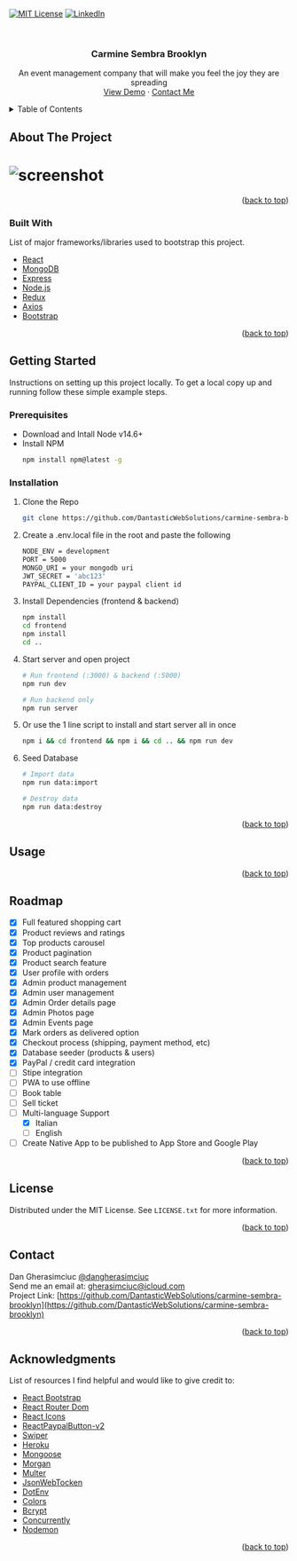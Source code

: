<div id="top"></div>

[![MIT License][license-shield]][license-url]
[![LinkedIn][linkedin-shield]][linkedin-url]

<!-- PROJECT LOGO -->
<br />
<div align="center">
  <a href="https://github.com/DantasticWebSolutions/carmine-sembra-brooklyn">
    <!-- <img src="src/assets/logo.png" alt="Logo" width="80" height="80"> -->
  </a>

  <h3 align="center">Carmine Sembra Brooklyn</h3>

  <p align="center">
    An event management company that will make you feel the joy they are spreading
    <br />
    <a href="https://carmine-sembra-brooklyn.herokuapp.com" target="_blank">View Demo</a>
    ·
    <a href="mailto:gherasimciuc@icloud.com">Contact Me</a>
  </p>
</div>

<!-- TABLE OF CONTENTS -->
<details>
  <summary>Table of Contents</summary>
  <ol>
    <li>
      <a href="#about-the-project">About The Project</a>
      <ul>
        <li><a href="#built-with">Built With</a></li>
      </ul>
    </li>
    <li>
      <a href="#getting-started">Getting Started</a>
      <ul>
        <li><a href="#prerequisites">Prerequisites</a></li>
        <li><a href="#installation">Installation</a></li>
      </ul>
    </li>
    <li><a href="#usage">Usage</a></li>
    <li><a href="#roadmap">Roadmap</a></li>
    <li><a href="#license">License</a></li>
    <li><a href="#contact">Contact</a></li>
    <li><a href="#acknowledgments">Acknowledgments</a></li>
  </ol>
</details>

<!-- ABOUT THE PROJECT -->

## About The Project

# ![screenshot](src/assets/landingPage.png)

<!--  -->

<p align="right">(<a href="#top">back to top</a>)</p>

<!-- BUILT WITH -->

### Built With

List of major frameworks/libraries used to bootstrap this project.

- [React](https://www.npmjs.com/package/react)
- [MongoDB]()
- [Express]()
- [Node.js]()
- [Redux]()
- [Axios]()
- [Bootstrap](https://www.npmjs.com/package/bootstrap)

<p align="right">(<a href="#top">back to top</a>)</p>

<!-- GETTING STARTED -->

## Getting Started

Instructions on setting up this project locally.
To get a local copy up and running follow these simple example steps.

### Prerequisites

- Download and Intall Node v14.6+
- Install NPM
  ```sh
  npm install npm@latest -g
  ```

### Installation

1. Clone the Repo
   ```sh
   git clone https://github.com/DantasticWebSolutions/carmine-sembra-brooklyn.git
   ```
2. Create a .env.local file in the root and paste the following
   ```sh
   NODE_ENV = development
   PORT = 5000
   MONGO_URI = your mongodb uri
   JWT_SECRET = 'abc123'
   PAYPAL_CLIENT_ID = your paypal client id
   ```
3. Install Dependencies (frontend & backend)
   ```sh
   npm install
   cd frontend
   npm install
   cd ..
   ```
4. Start server and open project

   ```sh
   # Run frontend (:3000) & backend (:5000)
   npm run dev

   # Run backend only
   npm run server
   ```

5. Or use the 1 line script to install and start server all in once

   ```sh
   npm i && cd frontend && npm i && cd .. && npm run dev
   ```

6. Seed Database

   ```sh
   # Import data
   npm run data:import

   # Destroy data
   npm run data:destroy
   ```

   <p align="right">(<a href="#top">back to top</a>)</p>

<!-- USAGE EXAMPLES -->

## Usage

<p align="right">(<a href="#top">back to top</a>)</p>

<!-- ROADMAP -->

## Roadmap

- [x] Full featured shopping cart
- [x] Product reviews and ratings
- [x] Top products carousel
- [x] Product pagination
- [x] Product search feature
- [x] User profile with orders
- [x] Admin product management
- [x] Admin user management
- [x] Admin Order details page
- [x] Admin Photos page
- [x] Admin Events page
- [x] Mark orders as delivered option
- [x] Checkout process (shipping, payment method, etc)
- [x] Database seeder (products & users)
- [x] PayPal / credit card integration
- [ ] Stipe integration
- [ ] PWA to use offline
- [ ] Book table
- [ ] Sell ticket
- [ ] Multi-language Support
  - [x] Italian
  - [ ] English
- [ ] Create Native App to be published to App Store and Google Play

<p align="right">(<a href="#top">back to top</a>)</p>

<!-- LICENSE -->

## License

Distributed under the MIT License. See `LICENSE.txt` for more information.

<p align="right">(<a href="#top">back to top</a>)</p>

<!-- CONTACT -->

## Contact

Dan Gherasimciuc
[@dangherasimciuc](https://www.linkedin.com/in/dangherasimciuc/) \
Send me an email at: [gherasimciuc@icloud.com](mailto:gherasimciuc@icloud.com) \
Project Link: [https://github.com/DantasticWebSolutions/carmine-sembra-brooklyn](https://github.com/DantasticWebSolutions/carmine-sembra-brooklyn)

<p align="right">(<a href="#top">back to top</a>)</p>

<!-- ACKNOWLEDGMENTS -->

## Acknowledgments

List of resources I find helpful and would like to give credit to:

- [React Bootstrap](https://www.npmjs.com/package/react-bootstrap)
- [React Router Dom](https://reactrouter.com/)
- [React Icons](https://react-icons.github.io/react-icons/search)
- [ReactPaypalButton-v2]()
- [Swiper]()
- [Heroku]()
- [Mongoose]()
- [Morgan]()
- [Multer]()
- [JsonWebTocken]()
- [DotEnv]()
- [Colors]()
- [Bcrypt]()
- [Concurrently]()
- [Nodemon]()

<p align="right">(<a href="#top">back to top</a>)</p>

<!-- LINKS & IMAGES -->

[license-shield]: https://img.shields.io/github/license/othneildrew/Best-README-Template.svg?style=for-the-badge
[license-url]: https://github.com/DantasticWebSolutions/weekly-planner/blob/main/LICENSE.txt
[linkedin-shield]: https://img.shields.io/badge/-LinkedIn-black.svg?style=for-the-badge&logo=linkedin&colorB=555
[linkedin-url]: https://www.linkedin.com/in/dangherasimciuc/
